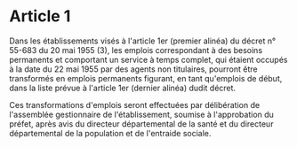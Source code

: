 # Article 1

Dans les établissements visés à l'article 1er (premier alinéa) du décret n° 55-683 du 20 mai 1955 (3), les emplois correspondant à des besoins permanents et comportant un service à temps complet, qui étaient occupés à la date du 22 mai 1955 par des agents non titulaires, pourront être transformés en emplois permanents figurant, en tant qu'emplois de début, dans la liste prévue à l'article 1er (dernier alinéa) dudit décret.

Ces transformations d'emplois seront effectuées par délibération de l'assemblée gestionnaire de l'établissement, soumise à l'approbation du préfet, après avis du directeur départemental de la santé et du directeur départemental de la population et de l'entraide sociale.

